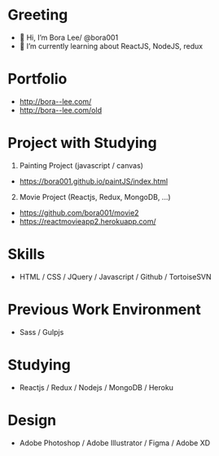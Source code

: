 # Greeting
- 👋 Hi, I’m Bora Lee/ @bora001
- 🌱 I’m currently learning about ReactJS, NodeJS, redux

# Portfolio
- http://bora--lee.com/
- http://bora--lee.com/old

# Project with Studying 
1. Painting Project (javascript / canvas)
- https://bora001.github.io/paintJS/index.html

2. Movie Project (Reactjs, Redux, MongoDB, ...)
- https://github.com/bora001/movie2
- https://reactmovieapp2.herokuapp.com/

# Skills
- HTML / CSS / JQuery / Javascript / Github / TortoiseSVN  

# Previous Work Environment 
- Sass / Gulpjs

# Studying
- Reactjs / Redux / Nodejs / MongoDB / Heroku 

# Design
- Adobe Photoshop / Adobe Illustrator / Figma / Adobe XD
